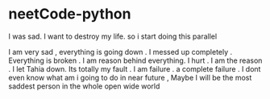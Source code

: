 # neetCode-python
I was sad. I want to destroy my life. so i start doing this parallel


I am very sad , everything is going down . I messed up completely . Everything is broken . I am reason behind everything. I hurt . I am the reason . I let Tahia down. Its totally my fault . I am failure . a complete failure . I dont even know what am i going to do in near future , Maybe I will be the most saddest person in the whole open wide world 